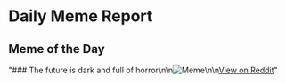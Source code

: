 # Daily Meme Report

## Meme of the Day
"### The future is dark and full of horror\n\n![Meme](https://i.redd.it/kq0cw376i0rf1.png)\n\n[View on Reddit](https://redd.it/1noyvwc)"
